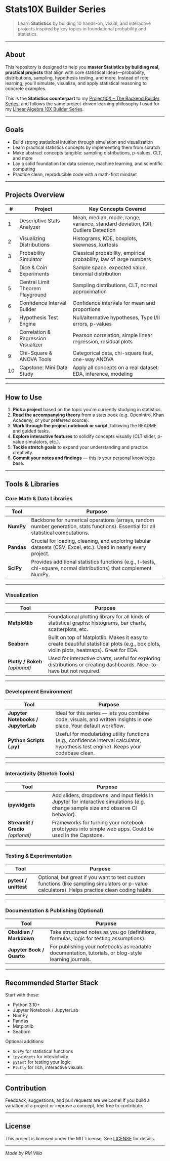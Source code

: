 # Stats10X Builder Series

> Learn **Statistics** by building 10 hands-on, visual, and interactive projects inspired by key topics in foundational probability and statistics.

---

## About

This repository is designed to help you **master Statistics by building real, practical projects** that align with core statistical ideas—probability, distributions, sampling, hypothesis testing, and more. Instead of rote learning, you'll simulate, visualize, and apply statistical reasoning to concrete examples.

This is the **Statistics counterpart** to my [Project10X – The Backend Builder Series](https://github.com/eigenlambda123/Project10X-The-Backend-Builder-Series.git), and follows the same project-driven learning philosophy I used for my [Linear Algebra 10X Builder Series](https://github.com/eigenlambda123/Linear-Algebra-10X-Builder-Series).

---

## Goals

* Build strong statistical intuition through simulation and visualization
* Learn practical statistics concepts by implementing them from scratch
* Make abstract concepts tangible: sampling distributions, p-values, CLT, and more
* Lay a solid foundation for data science, machine learning, and scientific computing
* Practice clean, reproducible code with a math-first mindset

---

## Projects Overview

| #  | Project                             | Key Concepts Covered                                                             |
| -- | ----------------------------------- | -------------------------------------------------------------------------------- |
| 1  | Descriptive Stats Analyzer          | Mean, median, mode, range, variance, standard deviation, IQR, Outliers Detection |
| 2  | Visualizing Distributions           | Histograms, KDE, boxplots, skewness, kurtosis                                    |
| 3  | Probability Simulator               | Classical probability, empirical probability, law of large numbers               |
| 4  | Dice & Coin Experiments             | Sample space, expected value, binomial distribution                              |
| 5  | Central Limit Theorem Playground    | Sampling distributions, CLT, normal approximation                                |
| 6  | Confidence Interval Builder         | Confidence intervals for mean and proportions                                    |
| 7  | Hypothesis Test Engine              | Null/alternative hypotheses, Type I/II errors, p-values                          |
| 8  | Correlation & Regression Visualizer | Pearson correlation, simple linear regression, residual plots                    |
| 9  | Chi-Square & ANOVA Tools            | Categorical data, chi-square test, one-way ANOVA                                 |
| 10 | Capstone: Mini Data Study           | Apply all concepts on a real dataset: EDA, inference, modeling                   |

---

## How to Use

1. **Pick a project** based on the topic you're currently studying in statistics.
2. **Read the accompanying theory** from a stats book (e.g. OpenIntro, Khan Academy, or your preferred source).
3. **Work through the project notebook or script**, following the README and guided tasks.
4. **Explore interactive features** to solidify concepts visually (CLT slider, p-value simulators, etc.).
5. **Tackle stretch goals** to expand your understanding and practice creativity.
6. **Commit your notes and findings** — this is your personal knowledge base.

---

## Tools & Libraries

### Core Math & Data Libraries

| Tool                   | Purpose                                                                                                                            |
| ---------------------- | ---------------------------------------------------------------------------------------------------------------------------------- |
| **NumPy**              | Backbone for numerical operations (arrays, random number generation, stats functions). Essential for all statistical computations. |
| **Pandas**             | Crucial for loading, cleaning, and exploring tabular datasets (CSV, Excel, etc.). Used in nearly every project.                    |
| **SciPy**              | Provides additional statistics functions (e.g., t-tests, chi-square, normal distributions) that complement NumPy.                  |

---

### Visualization

| Tool                            | Purpose                                                                                                                                   |
| ------------------------------- | ----------------------------------------------------------------------------------------------------------------------------------------- |
| **Matplotlib**                  | Foundational plotting library for all kinds of statistical graphs: histograms, bar charts, scatterplots, etc.                             |
| **Seaborn**                     | Built on top of Matplotlib. Makes it easy to create beautiful statistical plots (e.g., box plots, violin plots, heatmaps). Great for EDA. |
| **Plotly / Bokeh** *(optional)* | Used for interactive charts, useful for exploring distributions or creating dashboards. Nice-to-have but not required.                    |

---

### Development Environment

| Tool                               | Purpose                                                                                                                              |
| ---------------------------------- | ------------------------------------------------------------------------------------------------------------------------------------ |
| **Jupyter Notebooks / JupyterLab** | Ideal for this series — lets you combine code, visuals, and written insights in one place. Your default workflow.                    |
| **Python Scripts (.py)**           | Useful for modularizing utility functions (e.g., confidence interval calculator, hypothesis test engine). Keeps your codebase clean. |

---

### Interactivity (Stretch Tools)

| Tool                                | Purpose                                                                                                                            |
| ----------------------------------- | ---------------------------------------------------------------------------------------------------------------------------------- |
| **ipywidgets**                      | Add sliders, dropdowns, and input fields in Jupyter for interactive simulations (e.g. change sample size and observe CI behavior). |
| **Streamlit / Gradio** *(optional)* | Frameworks for turning your notebook prototypes into simple web apps. Could be used in the Capstone.                               |

---

### Testing & Experimentation

| Tool                  | Purpose                                                                                                                                         |
| --------------------- | ----------------------------------------------------------------------------------------------------------------------------------------------- |
| **pytest / unittest** | Optional, but great if you want to test custom functions (like sampling simulators or p-value calculators). Helps practice clean coding habits. |

---

### Documentation & Publishing (Optional)

| Tool                      | Purpose                                                                                              |
| ------------------------- | ---------------------------------------------------------------------------------------------------- |
| **Obsidian / Markdown**   | Take structured notes as you go (definitions, formulas, logic for testing assumptions).              |
| **Jupyter Book / Quarto** | For publishing your notebooks as readable documentation, tutorials, or blog-style learning journals. |

---

## Recommended Starter Stack

Start with these:

* Python 3.10+
* Jupyter Notebook / JupyterLab
* NumPy
* Pandas
* Matplotlib
* Seaborn

Optional additions:

* `SciPy` for statistical functions
* `ipywidgets` for interactivity
* `pytest` for testing your logic
* `Plotly` for rich, interactive visuals

---

## Contribution

Feedback, suggestions, and pull requests are welcome! If you build a variation of a project or improve a concept, feel free to contribute.

---

## License

This project is licensed under the MIT License. See [LICENSE](LICENSE) for details.

---

*Made by RM Villa*
